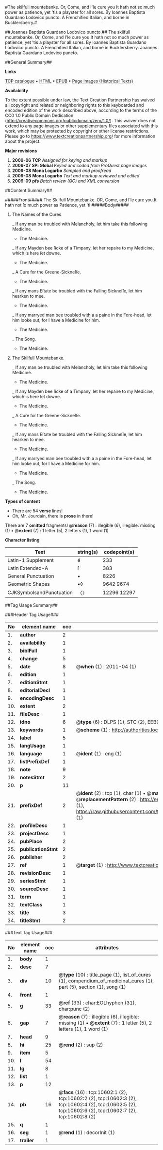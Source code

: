 #The skilfull mountebanke. Or, Come, and I'le cure you It hath not so much power as patience, yet 'tis a playster for all sores. By Ioannes Baptista Guardano Lodovico puncto. A Frenchified Italian, and borne in Bucklersberry.#

##Joannes Baptista Guardano Lodovico puncto.##
The skilfull mountebanke. Or, Come, and I'le cure you It hath not so much power as patience, yet 'tis a playster for all sores. By Ioannes Baptista Guardano Lodovico puncto. A Frenchified Italian, and borne in Bucklersberry.
Joannes Baptista Guardano Lodovico puncto.

##General Summary##

**Links**

[TCP catalogue](http://www.ota.ox.ac.uk/tcp/)  • 
[HTML](http://tei.it.ox.ac.uk/tcp/Texts-HTML/free/A07/A07857.html)  • 
[EPUB](http://tei.it.ox.ac.uk/tcp/Texts-EPUB/free/A07/A07857.epub) • 
[Page images (Historical Texts)](https://historicaltexts.jisc.ac.uk/eebo-99845686e)

**Availability**

To the extent possible under law, the Text Creation Partnership has waived all copyright and related or neighboring rights to this keyboarded and encoded edition of the work described above, according to the terms of the CC0 1.0 Public Domain Dedication (http://creativecommons.org/publicdomain/zero/1.0/). This waiver does not extend to any page images or other supplementary files associated with this work, which may be protected by copyright or other license restrictions. Please go to https://www.textcreationpartnership.org/ for more information about the project.

**Major revisions**

1. __2009-06__ __TCP__ *Assigned for keying and markup*
1. __2009-07__ __SPi Global__ *Keyed and coded from ProQuest page images*
1. __2009-08__ __Mona Logarbo__ *Sampled and proofread*
1. __2009-08__ __Mona Logarbo__ *Text and markup reviewed and edited*
1. __2009-09__ __pfs__ *Batch review (QC) and XML conversion*

##Content Summary##

#####Front#####
The Skilfull Mountebanke. OR, Come, and I'le cure you.It hath not ſo much power as Patience, yet 'ti
#####Body#####

1. The Names of the Cures.

    _ If any man be troubled with Melancholy, let him take this following Medicine.

      * The Medicine.

    _ If any Mayden bee ſicke of a Timpany, let her repaire to my Medicine, which is here ſet downe.

      * The Medicine.

    _ A Cure for the Greene-Sickneſſe.

      * The Medicine.

    _ If any mans Eſtate be troubled with the Falling Sickneſſe, let him hearken to mee.

      * The Medicine.

    _ If any marryed man bee troubled with a a paine in the Fore-head, let him looke out, for I have a Medicine for him.

      * The Medicine.

    _ The Song.

      * The Medicine.

1. The Skilfull Mountebanke.

    _ If any man be troubled with Melancholy, let him take this following Medicine.

      * The Medicine.

    _ If any Mayden bee ſicke of a Timpany, let her repaire to my Medicine, which is here ſet downe.

      * The Medicine.

    _ A Cure for the Greene-Sickneſſe.

      * The Medicine.

    _ If any mans Eſtate be troubled with the Falling Sickneſſe, let him hearken to mee.

      * The Medicine.

    _ If any marryed man bee troubled with a a paine in the Fore-head, let him looke out, for I have a Medicine for him.

      * The Medicine.

    _ The Song.

      * The Medicine.

**Types of content**

  * There are 54 **verse** lines!
  * Oh, Mr. Jourdain, there is **prose** in there!

There are 7 **omitted** fragments! 
 @__reason__ (7) : illegible (6), illegible: missing (1)  •  @__extent__ (7) : 1 letter (5), 2 letters (1), 1 word (1)

**Character listing**


|Text|string(s)|codepoint(s)|
|---|---|---|
|Latin-1 Supplement|é|233|
|Latin Extended-A|ſ|383|
|General Punctuation|•|8226|
|Geometric Shapes|▪◊|9642 9674|
|CJKSymbolsandPunctuation|〈〉|12296 12297|

##Tag Usage Summary##

###Header Tag Usage###

|No|element name|occ|attributes|
|---|---|---|---|
|1.|__author__|2||
|2.|__availability__|1||
|3.|__biblFull__|1||
|4.|__change__|5||
|5.|__date__|8| @__when__ (1) : 2011-04 (1)|
|6.|__edition__|1||
|7.|__editionStmt__|1||
|8.|__editorialDecl__|1||
|9.|__encodingDesc__|1||
|10.|__extent__|2||
|11.|__fileDesc__|1||
|12.|__idno__|6| @__type__ (6) : DLPS (1), STC (2), EEBO-CITATION (1), PROQUEST (1), VID (1)|
|13.|__keywords__|1| @__scheme__ (1) : http://authorities.loc.gov/ (1)|
|14.|__label__|5||
|15.|__langUsage__|1||
|16.|__language__|1| @__ident__ (1) : eng (1)|
|17.|__listPrefixDef__|1||
|18.|__note__|9||
|19.|__notesStmt__|2||
|20.|__p__|11||
|21.|__prefixDef__|2| @__ident__ (2) : tcp (1), char (1)  •  @__matchPattern__ (2) : ([0-9\-]+):([0-9IVX]+) (1), (.+) (1)  •  @__replacementPattern__ (2) : http://eebo.chadwyck.com/downloadtiff?vid=$1&page=$2 (1), https://raw.githubusercontent.com/textcreationpartnership/Texts/master/tcpchars.xml#$1 (1)|
|22.|__profileDesc__|1||
|23.|__projectDesc__|1||
|24.|__pubPlace__|2||
|25.|__publicationStmt__|2||
|26.|__publisher__|2||
|27.|__ref__|1| @__target__ (1) : http://www.textcreationpartnership.org/docs/. (1)|
|28.|__revisionDesc__|1||
|29.|__seriesStmt__|1||
|30.|__sourceDesc__|1||
|31.|__term__|1||
|32.|__textClass__|1||
|33.|__title__|3||
|34.|__titleStmt__|2||


###Text Tag Usage###

|No|element name|occ|attributes|
|---|---|---|---|
|1.|__body__|1||
|2.|__desc__|7||
|3.|__div__|10| @__type__ (10) : title_page (1), list_of_cures (1), compendium_of_medicinal_cures (1), part (5), section (1), song (1)|
|4.|__front__|1||
|5.|__g__|33| @__ref__ (33) : char:EOLhyphen (31), char:punc (2)|
|6.|__gap__|7| @__reason__ (7) : illegible (6), illegible: missing (1)  •  @__extent__ (7) : 1 letter (5), 2 letters (1), 1 word (1)|
|7.|__head__|9||
|8.|__hi__|25| @__rend__ (2) : sup (2)|
|9.|__item__|5||
|10.|__l__|54||
|11.|__lg__|8||
|12.|__list__|1||
|13.|__p__|12||
|14.|__pb__|16| @__facs__ (16) : tcp:10602:1 (2), tcp:10602:2 (2), tcp:10602:3 (2), tcp:10602:4 (2), tcp:10602:5 (2), tcp:10602:6 (2), tcp:10602:7 (2), tcp:10602:8 (2)|
|15.|__q__|1||
|16.|__seg__|1| @__rend__ (1) : decorInit (1)|
|17.|__trailer__|1||
